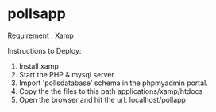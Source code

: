 # pollsapp

Requirement : Xamp


Instructions to Deploy:
1. Install xamp 
2. Start the PHP & mysql server
3. Import 'pollsdatabase' schema in the phpmyadmin portal.
4. Copy the the files to this path applications/xamp/htdocs
5. Open the browser and hit the url: localhost/pollapp

